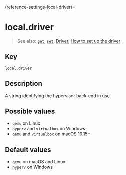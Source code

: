 (reference-settings-local-driver)=
# local.driver

> See also: [`get`](/reference/command-line-interface/get), [`set`](/reference/command-line-interface/set), [Driver](/explanation/driver), [How to set up the driver](/how-to-guides/customise-multipass/set-up-the-driver)

## Key

`local.driver`

## Description

A string identifying the hypervisor back-end in use.

## Possible values

  - `qemu` on Linux
  - `hyperv` and `virtualbox` on Windows
  - `qemu` and `virtualbox` on macOS 10.15+

## Default values

  - `qemu` on macOS and Linux
  - `hyperv` on Windows
